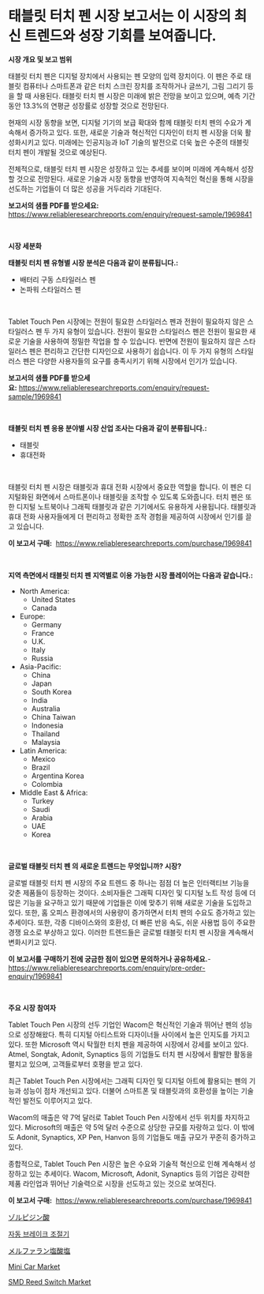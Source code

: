 <p><h1>태블릿 터치 펜 시장 보고서는 이 시장의 최신 트렌드와 성장 기회를 보여줍니다.</h1></p><p><strong>시장 개요 및 보고 범위</strong></p>
<p><p>태블릿 터치 펜은 디지털 장치에서 사용되는 펜 모양의 입력 장치이다. 이 펜은 주로 태블릿 컴퓨터나 스마트폰과 같은 터치 스크린 장치를 조작하거나 글쓰기, 그림 그리기 등을 할 때 사용된다. 태블릿 터치 펜 시장은 미래에 밝은 전망을 보이고 있으며, 예측 기간 동안 13.3%의 연평균 성장률로 성장할 것으로 전망된다. </p><p>현재의 시장 동향을 보면, 디지털 기기의 보급 확대와 함께 태블릿 터치 펜의 수요가 계속해서 증가하고 있다. 또한, 새로운 기술과 혁신적인 디자인이 터치 펜 시장을 더욱 활성화시키고 있다. 미래에는 인공지능과 IoT 기술의 발전으로 더욱 높은 수준의 태블릿 터치 펜이 개발될 것으로 예상된다.</p><p>전체적으로, 태블릿 터치 펜 시장은 성장하고 있는 추세를 보이며 미래에 계속해서 성장할 것으로 전망된다. 새로운 기술과 시장 동향을 반영하여 지속적인 혁신을 통해 시장을 선도하는 기업들이 더 많은 성공을 거두리라 기대된다.</p></p>
<p><strong>보고서의 샘플 PDF를 받으세요:</strong> <a href="https://www.reliableresearchreports.com/enquiry/request-sample/1969841">https://www.reliableresearchreports.com/enquiry/request-sample/1969841</a></p>
<p>&nbsp;</p>
<p><strong>시장 세분화</strong></p>
<p><strong>태블릿 터치 펜 유형별 시장 분석은 다음과 같이 분류됩니다.:</strong></p>
<p><ul><li>배터리 구동 스타일러스 펜</li><li>논파워 스타일러스 펜</li></ul></p>
<p>&nbsp;</p>
<p><p>Tablet Touch Pen 시장에는 전원이 필요한 스타일러스 펜과 전원이 필요하지 않은 스타일러스 펜 두 가지 유형이 있습니다. 전원이 필요한 스타일러스 펜은 전원이 필요한 새로운 기술을 사용하여 정밀한 작업을 할 수 있습니다. 반면에 전원이 필요하지 않은 스타일러스 펜은 편리하고 간단한 디자인으로 사용하기 쉽습니다. 이 두 가지 유형의 스타일러스 펜은 다양한 사용자들의 요구를 충족시키기 위해 시장에서 인기가 있습니다.</p></p>
<p><strong>보고서의 샘플 PDF를 받으세요:</strong>&nbsp;<a href="https://www.reliableresearchreports.com/enquiry/request-sample/1969841">https://www.reliableresearchreports.com/enquiry/request-sample/1969841</a></p>
<p>&nbsp;</p>
<p><strong> 태블릿 터치 펜 응용 분야별 시장 산업 조사는 다음과 같이 분류됩니다.:</strong></p>
<p><ul><li>태블릿</li><li>휴대전화</li></ul></p>
<p>&nbsp;</p>
<p><p>태블릿 터치 펜 시장은 태블릿과 휴대 전화 시장에서 중요한 역할을 합니다. 이 펜은 디지털화된 화면에서 스마트폰이나 태블릿을 조작할 수 있도록 도와줍니다. 터치 펜은 또한 디지털 노트북이나 그래픽 태블릿과 같은 기기에서도 유용하게 사용됩니다. 태블릿과 휴대 전화 사용자들에게 더 편리하고 정확한 조작 경험을 제공하여 시장에서 인기를 끌고 있습니다.</p></p>
<p><strong>이 보고서 구매:</strong>&nbsp; <a href="https://www.reliableresearchreports.com/purchase/1969841">https://www.reliableresearchreports.com/purchase/1969841</a></p>
<p>&nbsp;</p>
<p><strong>지역 측면에서 태블릿 터치 펜 지역별로 이용 가능한 시장 플레이어는 다음과 같습니다.:</strong></p>
<p><ul>
    <li>
        North America:
        <ul>
            <li>United States</li>
            <li>Canada</li>
        </ul>
    </li>
    <li>
        Europe:
        <ul>
            <li>Germany</li>
            <li>France</li>
            <li>U.K.</li>
            <li>Italy</li>
            <li>Russia</li>
        </ul>
    </li>
    <li>
        Asia-Pacific:
        <ul>
            <li>China</li>
            <li>Japan</li>
            <li>South Korea</li>
            <li>India</li>
            <li>Australia</li>
            <li>China Taiwan</li>
            <li>Indonesia</li>
            <li>Thailand</li>
            <li>Malaysia</li>
        </ul>
    </li>
    <li>
        Latin America:
        <ul>
            <li>Mexico</li>
            <li>Brazil</li>
            <li>Argentina Korea</li>
            <li>Colombia</li>
        </ul>
    </li>
    <li>
        Middle East & Africa:
        <ul>
            <li>Turkey</li>
            <li>Saudi</li>
            <li>Arabia</li>
            <li>UAE</li>
            <li>Korea</li>
        </ul>
    </li>
    </ul></p>
<p>&nbsp;</p>
<p><strong>글로벌 태블릿 터치 펜 의 새로운 트렌드는 무엇입니까? 시장?</strong></p>
<p><p>글로벌 태블릿 터치 펜 시장의 주요 트렌드 중 하나는 점점 더 높은 인터랙티브 기능을 갖춘 제품들이 등장하는 것이다. 소비자들은 그래픽 디자인 및 디지털 노트 작성 등에 더 많은 기능을 요구하고 있기 때문에 기업들은 이에 맞추기 위해 새로운 기술을 도입하고 있다. 또한, 홈 오피스 환경에서의 사용량이 증가하면서 터치 펜의 수요도 증가하고 있는 추세이다. 또한, 각종 디바이스와의 호환성, 더 빠른 반응 속도, 쉬운 사용법 등이 주요한 경쟁 요소로 부상하고 있다. 이러한 트렌드들은 글로벌 태블릿 터치 펜 시장을 계속해서 변화시키고 있다.</p></p>
<p><strong>이 보고서를 구매하기 전에 궁금한 점이 있으면 문의하거나 공유하세요.</strong>- <a href="https://www.reliableresearchreports.com/enquiry/pre-order-enquiry/1969841">https://www.reliableresearchreports.com/enquiry/pre-order-enquiry/1969841</a></p>
<p>&nbsp;</p>
<p><strong>주요 시장 참여자</strong></p>
<p><p>Tablet Touch Pen 시장의 선두 기업인 Wacom은 혁신적인 기술과 뛰어난 펜의 성능으로 성장해왔다. 특히 디지털 아티스트와 디자이너들 사이에서 높은 인지도를 가지고 있다. 또한 Microsoft 역시 탁월한 터치 펜을 제공하여 시장에서 강세를 보이고 있다. Atmel, Songtak, Adonit, Synaptics 등의 기업들도 터치 펜 시장에서 활발한 활동을 펼치고 있으며, 고객들로부터 호평을 받고 있다.</p><p>최근 Tablet Touch Pen 시장에서는 그래픽 디자인 및 디지털 아트에 활용되는 펜의 기능과 성능이 점차 개선되고 있다. 더불어 스마트폰 및 태블릿과의 호환성을 높이는 기술적인 발전도 이루어지고 있다.</p><p>Wacom의 매출은 약 7억 달러로 Tablet Touch Pen 시장에서 선두 위치를 차지하고 있다. Microsoft의 매출은 약 5억 달러 수준으로 상당한 규모를 자랑하고 있다. 이 밖에도 Adonit, Synaptics, XP Pen, Hanvon 등의 기업들도 매출 규모가 꾸준히 증가하고 있다.</p><p>종합적으로, Tablet Touch Pen 시장은 높은 수요와 기술적 혁신으로 인해 계속해서 성장하고 있는 추세이다. Wacom, Microsoft, Adonit, Synaptics 등의 기업은 강력한 제품 라인업과 뛰어난 기술력으로 시장을 선도하고 있는 것으로 보여진다.</p></p>
<p><strong>이 보고서 구매:</strong>&nbsp;&nbsp;<a href="https://www.reliableresearchreports.com/purchase/1969841">https://www.reliableresearchreports.com/purchase/1969841</a></p>
<p><p><a href="https://github.com/dzy793153605/Market-Research-Report-List-1/blob/main/466201911913.md">ゾルピジン酸</a></p><p><a href="https://medium.com/@darianswift1922_33282/%EC%9E%90%EB%8F%99-%EB%B8%8C%EB%A0%88%EC%9D%B4%ED%81%AC-%EC%A1%B0%EC%A0%95-%EC%9E%A5%EC%B9%98-%EC%8B%9C%EC%9E%A5%EC%9D%80-%EC%8B%9C%EC%9E%A5-%EC%A0%90%EC%9C%A0%EC%9C%A8-%ED%81%AC%EA%B8%B0-%EB%B0%8F-2031%EB%85%84%EA%B9%8C%EC%A7%80%EC%9D%98-%EC%98%88%EC%83%81-%EC%98%88%EC%B8%A1%EC%97%90-%EC%B4%88%EC%A0%90%EC%9D%84-%EB%A7%9E%EC%B6%94%EA%B3%A0-%EC%9E%88%EC%8A%B5%EB%8B%88%EB%8B%A4-b4d326c46f2e">자동 브레이크 조절기</a></p><p><a href="https://github.com/EthanMorar2011/Market-Research-Report-List-1/blob/main/944425611914.md">メルファラン塩酸塩</a></p><p><a href="https://issuu.com/reportprime-2/docs/mini-car-market-size-2030.pptx">Mini Car Market</a></p><p><a href="https://github.com/marloy8/Market-Research-Report-List-3/blob/main/smd-reed-switch-market.md">SMD Reed Switch Market</a></p></p>
